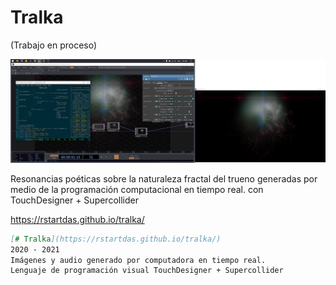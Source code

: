 # Tralka

(Trabajo en proceso)

[![Alt text](https://github.com/rstartdas/tralka/blob/gh-pages/img/tralka_estudio.jpg)](https://rstartdas.github.io/tralka/)


Resonancias poéticas sobre la naturaleza fractal del trueno 
generadas por medio de la programación computacional en tiempo real. 
con TouchDesigner + Supercollider

https://rstartdas.github.io/tralka/

```markdown
[# Tralka](https://rstartdas.github.io/tralka/)
2020 - 2021
Imágenes y audio generado por computadora en tiempo real. 
Lenguaje de programación visual TouchDesigner + Supercollider
```
